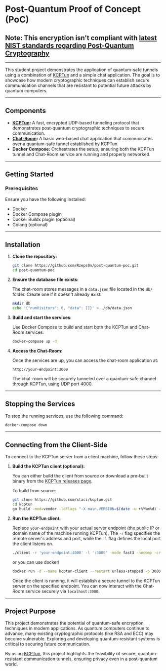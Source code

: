 # Post-Quantum Proof of Concept (PoC)

## Note: This encryption isn't compliant with [latest NIST standards regarding Post-Quantum Cryptography](https://csrc.nist.gov/news/2024/postquantum-cryptography-fips-approved)

---

This student project demonstrates the application of quantum-safe tunnels using a combination of [KCPTun](https://github.com/xtaci/kcptun) and a simple chat application. The goal is to showcase how modern cryptographic techniques can establish secure communication channels that are resistant to potential future attacks by quantum computers.

---

## Components

- **[KCPTun](https://github.com/xtaci/kcptun):** A fast, encrypted UDP-based tunneling protocol that demonstrates post-quantum cryptographic techniques to secure communication.
- **[Chat-Room](https://github.com/cuinjune/chat-room):** A basic web-based chat application that communicates over a quantum-safe tunnel established by KCPTun.
- **Docker Compose:** Orchestrates the setup, ensuring both the KCPTun tunnel and Chat-Room service are running and properly networked.

---

## Getting Started

### Prerequisites

Ensure you have the following installed:

- Docker
- Docker Compose plugin
- Docker Buildx plugin (optional)
- Golang (optional)

---

## Installation

1. **Clone the repository:**

   ```bash
   git clone https://github.com/Rzeps0n/post-quantum-poc.git
   cd post-quantum-poc
   ```

2. **Ensure the database file exists:**

   The chat-room stores messages in a `data.json` file located in the `db/` folder. Create one if it doesn't already exist:

   ```bash
   mkdir db
   echo '{"numVisitors": 0, "data": []}' > ./db/data.json
   ```

3. **Build and start the services:**

   Use Docker Compose to build and start both the KCPTun and Chat-Room services:

   ```bash
   docker-compose up -d
   ```

4. **Access the Chat-Room:**

   Once the services are up, you can access the chat-room application at:

   ```
   http://your-endpoint:3000
   ```

   The chat-room will be securely tunneled over a quantum-safe channel through KCPTun, using UDP port 4000.

---

## Stopping the Services

To stop the running services, use the following command:

```bash
docker-compose down
```

---

## Connecting from the Client-Side

To connect to the KCPTun server from a client machine, follow these steps:

1. **Build the KCPTun client (optional):**

   You can either build the client from source or download a pre-built binary from the [KCPTun releases page](https://github.com/xtaci/kcptun/releases).

   To build from source:

   ```bash
   git clone https://github.com/xtaci/kcptun.git
   cd kcptun
   go build -mod=vendor -ldflags "-X main.VERSION=$(date -u +%Y%m%d) -s -w" -o client github.com/xtaci/kcptun/client
   ```

3. **Run the KCPTun client:**

   Replace `your-endpoint` with your actual server endpoint (the public IP or domain name of the machine running KCPTun). The `-r` flag specifies the remote server's address and port, while the `-l` flag defines the local port the client listens on.

   ```bash
   ./client -r 'your-endpoint:4000' -l ':3000' -mode fast3 -nocomp -crypt Salsa20 -QPP -QPPCount 101 -smuxver 2
   ```

    or you can use docker!

    ```bash
    docker run -d --name kcptun-client --restart unless-stopped -p 3000:3000/udp -e TUNNELED_IP=localhost -e TUNNELED_PORT=4000 rzepson/kcptun-client:1.0
    ```

   Once the client is running, it will establish a secure tunnel to the KCPTun server on the specified endpoint. You can now interact with the Chat-Room service securely via `localhost:3000`.

---

## Project Purpose

This project demonstrates the potential of quantum-safe encryption techniques in modern applications. As quantum computers continue to advance, many existing cryptographic protocols (like RSA and ECC) may become vulnerable. Exploring and developing quantum-resistant systems is critical to securing future communication.

By using [KCPTun](https://github.com/xtaci/kcptun), this project highlights the feasibility of secure, quantum-resistant communication tunnels, ensuring privacy even in a post-quantum world.
